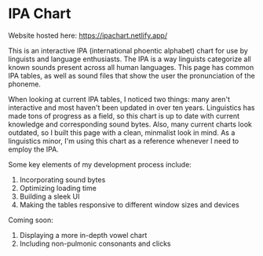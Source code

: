 # IPA Chart

Website hosted here: https://ipachart.netlify.app/

This is an interactive IPA (international phoentic alphabet) chart for use by linguists and language enthusiasts. The IPA is a way linguists categorize all known sounds present across all human languages. This page has common IPA tables, as well as sound files that show the user the pronunciation of the phoneme.

When looking at current IPA tables, I noticed two things: many aren't interactive and most haven't been updated in over ten years. Linguistics has made tons of progress as a field, so this chart is up to date with current knowledge and corresponding sound bytes. Also, many current charts look outdated, so I built this page with a clean, minmalist look in mind. As a linguistics minor, I'm using this chart as a reference whenever I need to employ the IPA.

Some key elements of my development process include:
1. Incorporating sound bytes
2. Optimizing loading time
3. Building a sleek UI
4. Making the tables responsive to different window sizes and devices

Coming soon:
1. Displaying a more in-depth vowel chart
2. Including non-pulmonic consonants and clicks
